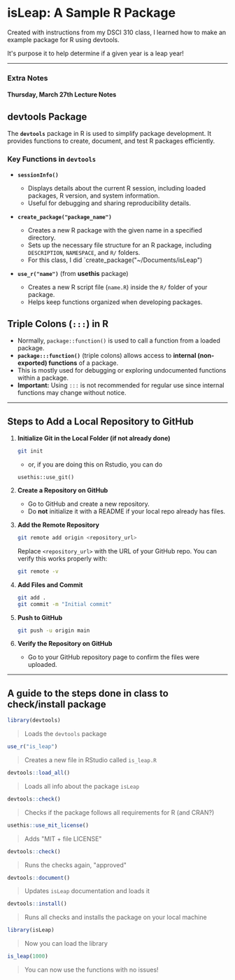 # isLeap: A Sample R Package

Created with instructions from my DSCI 310 class, I learned how to make an example package for R using devtools.

It's purpose it to help determine if a given year is a leap year!

---

### Extra Notes

#### Thursday, March 27th Lecture Notes


## **devtools Package**
The **`devtools`** package in R is used to simplify package development. 
It provides functions to create, document, and test R packages efficiently.

### **Key Functions in `devtools`**
- **`sessionInfo()`**  
  - Displays details about the current R session, including loaded packages, R version, and system information.  
  - Useful for debugging and sharing reproducibility details.

- **`create_package("package_name")`**  
  - Creates a new R package with the given name in a specified directory.  
  - Sets up the necessary file structure for an R package, including `DESCRIPTION`, `NAMESPACE`, and `R/` folders.
  - For this class, I did `create_package("~/Documents/isLeap")

- **`use_r("name")`** (from **usethis** package)  
  - Creates a new R script file (`name.R`) inside the `R/` folder of your package.  
  - Helps keep functions organized when developing packages.

## **Triple Colons (`:::`) in R**
- Normally, `package::function()` is used to call a function from a loaded package.
- **`package:::function()`** (triple colons) allows access to **internal (non-exported) functions** of a package.
- This is mostly used for debugging or exploring undocumented functions within a package.
- **Important:** Using `:::` is not recommended for regular use since internal functions may change without notice.

---

## Steps to Add a Local Repository to GitHub

1. **Initialize Git in the Local Folder (if not already done)**
   ```sh
   git init
   ```
   - or, if you are doing this on Rstudio, you can do
   ```
   usethis::use_git()
   ```

2. **Create a Repository on GitHub**
   - Go to GitHub and create a new repository.
   - Do **not** initialize it with a README if your local repo already has files.

3. **Add the Remote Repository**
   ```sh
   git remote add origin <repository_url>
   ```
   Replace `<repository_url>` with the URL of your GitHub repo.
   You can verify this works properly with:
   ```sh
   git remote -v
   ```

4. **Add Files and Commit**
   ```sh
   git add .
   git commit -m "Initial commit"
   ```

5. **Push to GitHub**
   ```sh
   git push -u origin main
   ```

6. **Verify the Repository on GitHub**
   - Go to your GitHub repository page to confirm the files were uploaded.

---
## A guide to the steps done in class to check/install package

```r
library(devtools)  
```
  > Loads the `devtools` package  

```r
use_r("is_leap")  
```
  > Creates a new file in RStudio called `is_leap.R`  

```r
devtools::load_all()  
```
  > Loads all info about the package `isLeap`  

```r
devtools::check()  
```
  > Checks if the package follows all requirements for R (and CRAN?)  

```r
usethis::use_mit_license()  
```
  > Adds "MIT + file LICENSE"  

```r
devtools::check()  
```
  > Runs the checks again, "approved"  

```r
devtools::document()  
```
  > Updates `isLeap` documentation and loads it  

```r
devtools::install()  
```
  > Runs all checks and installs the package on your local machine  

```r
library(isLeap)  
```
  > Now you can load the library  

```r
is_leap(1000)  
```
  > You can now use the functions with no issues!  


